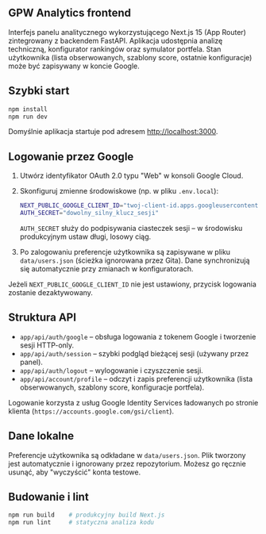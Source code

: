 ## GPW Analytics frontend

Interfejs panelu analitycznego wykorzystującego Next.js 15 (App Router) zintegrowany z backendem FastAPI. Aplikacja udostępnia analizę techniczną, konfigurator rankingów oraz symulator portfela. Stan użytkownika (lista obserwowanych, szablony score, ostatnie konfiguracje) może być zapisywany w koncie Google.

## Szybki start

```bash
npm install
npm run dev
```

Domyślnie aplikacja startuje pod adresem [http://localhost:3000](http://localhost:3000).

## Logowanie przez Google

1. Utwórz identyfikator OAuth 2.0 typu "Web" w konsoli Google Cloud.
2. Skonfiguruj zmienne środowiskowe (np. w pliku `.env.local`):

   ```bash
   NEXT_PUBLIC_GOOGLE_CLIENT_ID="twoj-client-id.apps.googleusercontent.com"
   AUTH_SECRET="dowolny_silny_klucz_sesji"
   ```

   `AUTH_SECRET` służy do podpisywania ciasteczek sesji – w środowisku produkcyjnym ustaw długi, losowy ciąg.

3. Po zalogowaniu preferencje użytkownika są zapisywane w pliku `data/users.json` (ścieżka ignorowana przez Gita). Dane synchronizują się automatycznie przy zmianach w konfiguratorach.

Jeżeli `NEXT_PUBLIC_GOOGLE_CLIENT_ID` nie jest ustawiony, przycisk logowania zostanie dezaktywowany.

## Struktura API

- `app/api/auth/google` – obsługa logowania z tokenem Google i tworzenie sesji HTTP-only.
- `app/api/auth/session` – szybki podgląd bieżącej sesji (używany przez panel).
- `app/api/auth/logout` – wylogowanie i czyszczenie sesji.
- `app/api/account/profile` – odczyt i zapis preferencji użytkownika (lista obserwowanych, szablony score, konfiguracje portfela).

Logowanie korzysta z usług Google Identity Services ładowanych po stronie klienta (`https://accounts.google.com/gsi/client`).

## Dane lokalne

Preferencje użytkownika są odkładane w `data/users.json`. Plik tworzony jest automatycznie i ignorowany przez repozytorium. Możesz go ręcznie usunąć, aby "wyczyścić" konta testowe.

## Budowanie i lint

```bash
npm run build    # produkcyjny build Next.js
npm run lint     # statyczna analiza kodu
```
